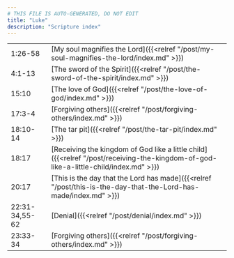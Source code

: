 ```yaml
---
# THIS FILE IS AUTO-GENERATED, DO NOT EDIT
title: "Luke"
description: "Scripture index"
---
```


|  |  |
| --- | --- |
| 1:26-58 | [My soul magnifies the Lord]({{<relref "/post/my-soul-magnifies-the-lord/index.md" >}}) |
| 4:1-13 | [The sword of the Spirit]({{<relref "/post/the-sword-of-the-spirit/index.md" >}}) |
| 15:10 | [The love of God]({{<relref "/post/the-love-of-god/index.md" >}}) |
| 17:3-4 | [Forgiving others]({{<relref "/post/forgiving-others/index.md" >}}) |
| 18:10-14 | [The tar pit]({{<relref "/post/the-tar-pit/index.md" >}}) |
| 18:17 | [Receiving the kingdom of God like a little child]({{<relref "/post/receiving-the-kingdom-of-god-like-a-little-child/index.md" >}}) |
| 20:17 | [This is the day that the Lord has made]({{<relref "/post/this-is-the-day-that-the-Lord-has-made/index.md" >}}) |
| 22:31-34,55-62 | [Denial]({{<relref "/post/denial/index.md" >}}) |
| 23:33-34 | [Forgiving others]({{<relref "/post/forgiving-others/index.md" >}}) |
